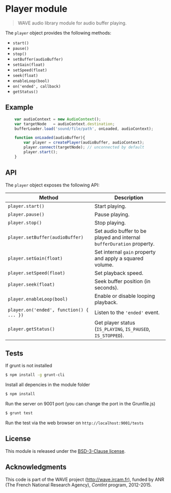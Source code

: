 # Player module

> WAVE audio library module for audio buffer playing.

The `player` object provides the following methods:

- `start()`
- `pause()`
- `stop() `
- `setBuffer(audioBuffer)`
- `setGain(float)`
- `setSpeed(float)`
- `seek(float)`
- `enableLoop(bool)`
- `on('ended', callback)`
- `getStatus()`


## Example

```js
    var audioContext = new AudioContext();
    var targetNode   = audioContext.destination;
    bufferLoader.load('sound/file/path', onLoaded, audioContext);

    function onLoaded(audioBuffer){
    	var player = createPlayer(audioBuffer, audioContext);
    	player.connect(targetNode); // unconnected by default
    	player.start();
    }
```

## API

The `player` object exposes the following API:

Method | Description
--- | ---
`player.start()` | Start playing.
`player.pause()` | Pause playing.
`player.stop()`  | Stop playing.
`player.setBuffer(audioBuffer)` | Set audio buffer to be played and internal `bufferDuration` property.
`player.setGain(float)` | Set internal `gain` property and apply a squared volume.
`player.setSpeed(float)` | Set playback speed.
`player.seek(float)` | Seek buffer position (in seconds).
`player.enableLoop(bool)` | Enable or disable looping playback.
`player.on('ended', function() { ... })` | Listen to the `'ended'` event.
`player.getStatus()` | Get player status (`IS_PLAYING`, `IS_PAUSED`, `IS_STOPPED`).

## Tests

If grunt is not installed

```bash
$ npm install -g grunt-cli
```

Install all depencies in the module folder 

```bash
$ npm install
```

Run the server on 9001 port (you can change the port in the Grunfile.js)

```bash
$ grunt test
```

Run the test via the web browser on `http://localhost:9001/tests`

## License

This module is released under the [BSD-3-Clause license](http://opensource.org/licenses/BSD-3-Clause).

## Acknowledgments

This code is part of the WAVE project (http://wave.ircam.fr), funded by ANR (The French National Research Agency), *ContInt* program, 2012-2015.